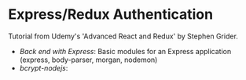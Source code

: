 # Express/Redux Authentication

Tutorial from Udemy's 'Advanced React and Redux' by Stephen Grider. 

* *Back end with Express*: Basic modules for an Express application (express, body-parser, morgan, nodemon)
* *bcrypt-nodejs*: 
